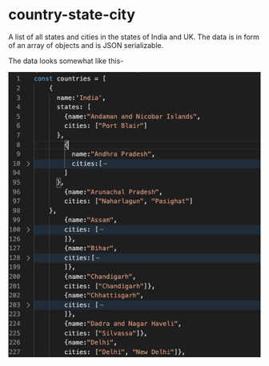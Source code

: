 # country-state-city

A list of all states and cities in the states of India and UK.
The data is in form of an array of objects and is JSON serializable.

The data looks somewhat like this-

![countries](/countries.png)
